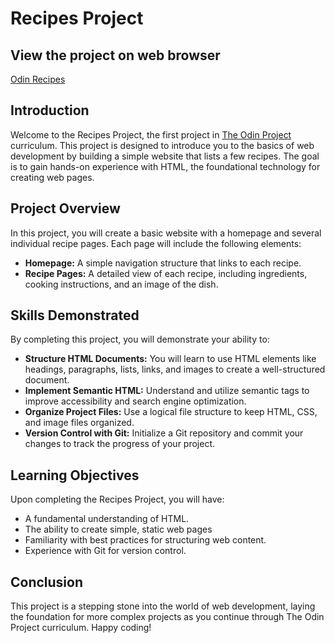 # Recipes Project

## View the project on web browser

[Odin Recipes](https://phoemoudom.github.io/odin-recipes/)

## Introduction

Welcome to the Recipes Project, the first project in [The Odin Project](https://www.theodinproject.com/about) curriculum. This project is designed to introduce you to the basics of web development by building a simple website that lists a few recipes. The goal is to gain hands-on experience with HTML, the foundational technology for creating web pages.

## Project Overview

In this project, you will create a basic website with a homepage and several individual recipe pages. Each page will include the following elements:

- **Homepage:** A simple navigation structure that links to each recipe.
- **Recipe Pages:** A detailed view of each recipe, including ingredients, cooking instructions, and an image of the dish.

## Skills Demonstrated

By completing this project, you will demonstrate your ability to:

- **Structure HTML Documents:** You will learn to use HTML elements like headings, paragraphs, lists, links, and images to create a well-structured document.
- **Implement Semantic HTML:** Understand and utilize semantic tags to improve accessibility and search engine optimization.
- **Organize Project Files:** Use a logical file structure to keep HTML, CSS, and image files organized.
- **Version Control with Git:** Initialize a Git repository and commit your changes to track the progress of your project.

## Learning Objectives

Upon completing the Recipes Project, you will have:

- A fundamental understanding of HTML.
- The ability to create simple, static web pages
- Familiarity with best practices for structuring web content.
- Experience with Git for version control.

## Conclusion

This project is a stepping stone into the world of web development, laying the foundation for more complex projects as you continue through The Odin Project curriculum. Happy coding!

